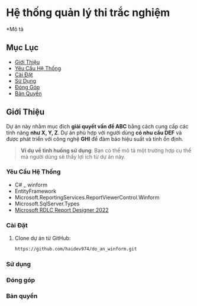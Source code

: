 # Hệ thống quản lý thi trắc nghiệm

*Mô tả 

## Mục Lục
- [Giới Thiệu](#giới-thiệu)
- [Yêu Cầu Hệ Thống](#yêu-cầu-hệ-thống)
- [Cài Đặt](#cài-đặt)
- [Sử Dụng](#sử-dụng)
- [Đóng Góp](#đóng-góp)
- [Bản Quyền](#bản-quyền)
  
## Giới Thiệu

Dự án này nhằm mục đích **giải quyết vấn đề ABC** bằng cách cung cấp các tính năng **như X, Y, Z**. Dự án phù hợp với người dùng **có nhu cầu DEF** và được phát triển với công nghệ **GHI** để đảm bảo hiệu suất và tính ổn định.

> **Ví dụ về tình huống sử dụng**: Bạn có thể mô tả một trường hợp cụ thể mà người dùng sẽ thấy lợi ích từ dự án này.

### Yêu Cầu Hệ Thống

- C# _ winform
- EntityFramework
- Microsoft.ReportingServices.ReportViewerControl.Winform
- Microsoft.SqlServer.Types
- [Microsoft RDLC Report Designer 2022](https://marketplace.visualstudio.com/items?itemName=ProBITools.MicrosoftRdlcReportDesignerforVisualStudio2022)

### Cài Đặt

1. Clone dự án từ GitHub:

   ```bash
   https://github.com/haidev974/do_an_winform.git

### Sử dụng

### Đóng góp

### Bản quyền
